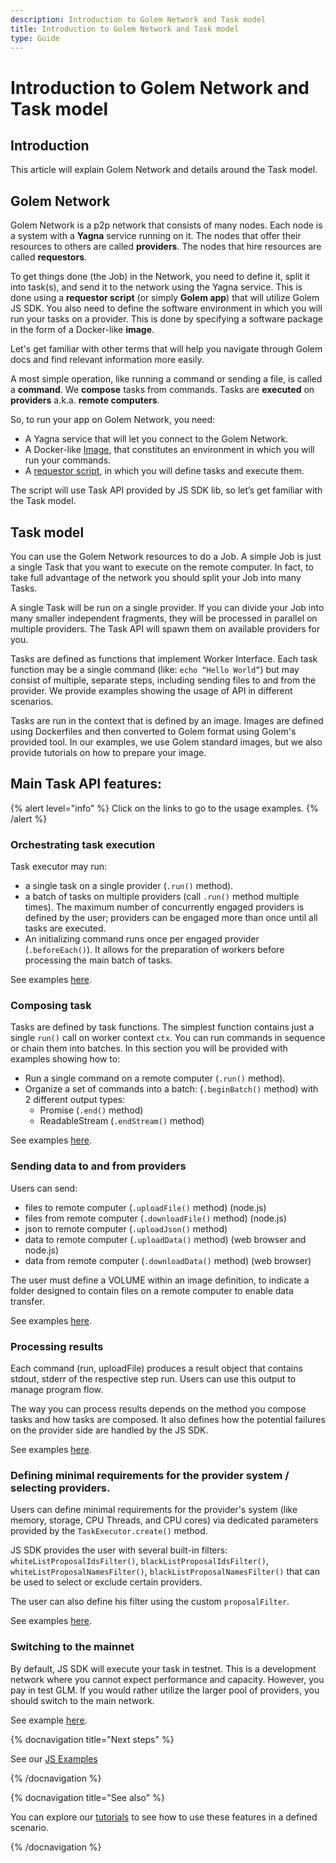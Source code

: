 ```yaml
---
description: Introduction to Golem Network and Task model
title: Introduction to Golem Network and Task model
type: Guide
---
```


# Introduction to Golem Network and Task model

## Introduction

This article will explain Golem Network and details around the Task model.

## Golem Network

Golem Network is a p2p network that consists of many nodes. Each node is a system with a **Yagna** service running on it. The nodes that offer their resources to others are called **providers**. The nodes that hire resources are called **requestors**.

To get things done (the Job) in the Network, you need to define it, split it into task(s), and send it to the network using the Yagna service. This is done using a **requestor script** (or simply **Golem app**) that will utilize Golem JS SDK. You also need to define the software environment in which you will run your tasks on a provider. This is done by specifying a software package in the form of a Docker-like **image**.

Let's get familiar with other terms that will help you navigate through Golem docs and find relevant information more easily.

A most simple operation, like running a command or sending a file, is called a **command**. We **compose** tasks from commands. Tasks are **executed** on **providers** a.k.a. **remote computers**.

So, to run your app on Golem Network, you need:

- A Yagna service that will let you connect to the Golem Network.
- A Docker-like [Image](/docs/ja/creators/javascript/guides/golem-images), that constitutes an environment in which you will run your commands.
- A [requestor script](/docs/ja/creators/javascript/tutorials/quickstart-explained), in which you will define tasks and execute them.

The script will use Task API provided by JS SDK lib, so let’s get familiar with the Task model.

## Task model

You can use the Golem Network resources to do a Job. A simple Job is just a single Task that you want to execute on the remote computer. In fact, to take full advantage of the network you should split your Job into many Tasks.

A single Task will be run on a single provider. If you can divide your Job into many smaller independent fragments, they will be processed in parallel on multiple providers. The Task API will spawn them on available providers for you.

Tasks are defined as functions that implement Worker Interface. Each task function may be a single command (like: `echo “Hello World”`) but may consist of multiple, separate steps, including sending files to and from the provider. We provide examples showing the usage of API in different scenarios.

Tasks are run in the context that is defined by an image. Images are defined using Dockerfiles and then converted to Golem format using Golem's provided tool. In our examples, we use Golem standard images, but we also provide tutorials on how to prepare your image.

## Main Task API features:

{% alert level="info" %}
Click on the links to go to the usage examples.
{% /alert %}

### Orchestrating task execution

Task executor may run:

- a single task on a single provider (`.run()` method).
- a batch of tasks on multiple providers (call `.run()` method multiple times). The maximum number of concurrently engaged providers is defined by the user; providers can be engaged more than once until all tasks are executed.
- An initializing command runs once per engaged provider (`.beforeEach()`). It allows for the preparation of workers before processing the main batch of tasks.

See examples [here](/docs/ja/creators/javascript/examples/executing-tasks).

### Composing task

Tasks are defined by task functions. The simplest function contains just a single `run()` call on worker context `ctx`. You can run commands in sequence or chain them into batches. In this section you will be provided with examples showing how to:

- Run a single command on a remote computer (`.run()` method).
- Organize a set of commands into a batch: (`.beginBatch()` method) with 2 different output types:
  - Promise (`.end()` method)
  - ReadableStream (`.endStream()` method)

See examples [here](/docs/ja/creators/javascript/examples/composing-tasks).

### Sending data to and from providers

Users can send:

- files to remote computer (`.uploadFile()` method) (node.js)
- files from remote computer (`.downloadFile()` method) (node.js)
- json to remote computer (`.uploadJson()` method)
- data to remote computer (`.uploadData()` method) (web browser and node.js)
- data from remote computer (`.downloadData()` method) (web browser)

The user must define a VOLUME within an image definition, to indicate a folder designed to contain files on a remote computer to enable data transfer.

See examples [here](/docs/ja/creators/javascript/examples/transferring-data).

### Processing results

Each command (run, uploadFile) produces a result object that contains stdout, stderr of the respective step run. Users can use this output to manage program flow.

The way you can process results depends on the method you compose tasks and how tasks are composed.
It also defines how the potential failures on the provider side are handled by the JS SDK.

See examples [here](/docs/ja/creators/javascript/examples/working-with-results).

### Defining minimal requirements for the provider system / selecting providers.

Users can define minimal requirements for the provider's system (like memory, storage, CPU Threads, and CPU cores) via dedicated parameters provided by the `TaskExecutor.create()` method.

JS SDK provides the user with several built-in filters: `whiteListProposalIdsFilter()`, `blackListProposalIdsFilter()`, `whiteListProposalNamesFilter()`, `blackListProposalNamesFilter()` that can be used to select or exclude certain providers.

The user can also define his filter using the custom `proposalFilter`.

See examples [here](/docs/ja/creators/javascript/examples/selecting-providers).

### Switching to the mainnet

By default, JS SDK will execute your task in testnet. This is a development network where you cannot expect performance and capacity. However, you pay in test GLM. If you would rather utilize the larger pool of providers, you should switch to the main network.

See example [here](/docs/ja/creators/javascript/examples/switching-to-mainnet).

{% docnavigation title="Next steps" %}

See our [JS Examples](/docs/ja/creators/javascript/examples)

{% /docnavigation %}

{% docnavigation title="See also" %}

You can explore our [tutorials](/docs/ja/creators/javascript/tutorials) to see how to use these features in a defined scenario.

{% /docnavigation %}
